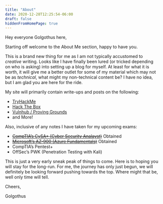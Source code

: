 ```yaml
---
title: "About"
date: 2020-12-28T12:25:54-06:00
draft: false
hiddenFromHomePage: true
---
```


Hey everyone Golgothus here,

Starting off welcome to the About Me section, happy to have you.

This is a brand new thing for me as I am not typically accustomed to *creative* writing. Looks like I have finally been lured (or tricked depending on who is asking) into setting up a blog for myself. At least for what it is worth, it will give me a better outlet for some of my material which may not be as *technical*, what might my non-technical content be? I have no idea, but I am glad you are here for the ride.

My site will primarily contain write-ups and posts on the following:
- [TryHackMe](https://www.tryhackme.com)
- [Hack The Box](https://www.hackthebox.com)
- [Vulnhub / Proving Grounds](https://www.vulnhub.com/)
- and More!

Also, inclusive of any notes I have taken for my upcoming exams:
- [~~CompTIA’s CySA+ (Cyber Security Analayst)~~](https://www.youracclaim.com/users/zachary-k.d4afa48b) Obtained
- [~~Microsoft’s AZ-900 (Azure Fundamentals)~~](https://www.youracclaim.com/users/zachary-k.d4afa48b) Obtained
- CompTIA’s Pentest+
- OffSec’s PWK (Penetration Testing with Kali)

This is just a very early sneak peak of things to come. Here is to hoping you will stay for the long-run. For me, the journey has only just begun, we will definitely be looking forward pushing towards the top. Where might that be, well only time will tell.

Cheers,

Golgothus

